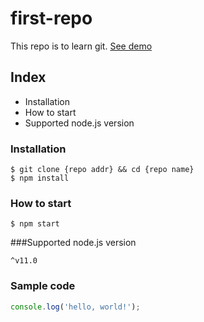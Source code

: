 # first-repo

This repo is to learn git.
[See demo](https://www.google.com)

## Index

- Installation
- How to start
- Supported node.js version

### Installation

```shell
$ git clone {repo addr} && cd {repo name}
$ npm install
```

### How to start

`$ npm start`

###Supported node.js version

`^v11.0`

### Sample code

```javascript
console.log('hello, world!');
```
